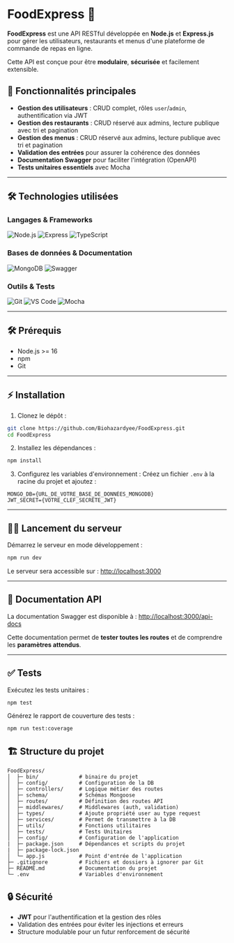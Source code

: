 # FoodExpress 🍔

**FoodExpress** est une API RESTful développée en **Node.js** et **Express.js** pour gérer les utilisateurs, restaurants et menus d'une plateforme de commande de repas en ligne.

Cette API est conçue pour être **modulaire**, **sécurisée** et facilement extensible.

## 🚀 Fonctionnalités principales

* **Gestion des utilisateurs** : CRUD complet, rôles `user`/`admin`, authentification via JWT
* **Gestion des restaurants** : CRUD réservé aux admins, lecture publique avec tri et pagination
* **Gestion des menus** : CRUD réservé aux admins, lecture publique avec tri et pagination
* **Validation des entrées** pour assurer la cohérence des données
* **Documentation Swagger** pour faciliter l'intégration (OpenAPI)
* **Tests unitaires essentiels** avec Mocha

--- 

## 🛠️ Technologies utilisées

### Langages & Frameworks
![Node.js](https://img.shields.io/badge/Node.js-339933?logo=node.js&logoColor=white)
![Express](https://img.shields.io/badge/Express.js-000000?logo=express&logoColor=white)
![TypeScript](https://img.shields.io/badge/TypeScript-F7DF1E?logo=typescript&logoColor=black)


### Bases de données & Documentation
![MongoDB](https://img.shields.io/badge/MongoDB-47A248?logo=mongodb&logoColor=white)
![Swagger](https://img.shields.io/badge/Swagger-85EA2D?logo=swagger&logoColor=black)

### Outils & Tests
![Git](https://img.shields.io/badge/Git-181717?logo=git)
![VS Code](https://img.shields.io/badge/VS_Code-007ACC?logo=visual-studio-code&logoColor=white)
![Mocha](https://img.shields.io/badge/Mocha-8D6748?logo=mocha&logoColor=white)

---

## 🛠️ Prérequis

* Node.js >= 16
* npm
* Git

---

## ⚡ Installation

1. Clonez le dépôt :

```bash
git clone https://github.com/Biohazardyee/FoodExpress.git
cd FoodExpress
```

2. Installez les dépendances :

```bash
npm install
```

3. Configurez les variables d'environnement :
   Créez un fichier `.env` à la racine du projet et ajoutez :

```env
MONGO_DB={URL_DE_VOTRE_BASE_DE_DONNÉES_MONGODB}
JWT_SECRET={VOTRE_CLEF_SECRÈTE_JWT}
```

---

## 🏃‍♂️ Lancement du serveur

Démarrez le serveur en mode développement :

```bash
npm run dev
```

Le serveur sera accessible sur : [http://localhost:3000](http://localhost:3000)

---

## 📄 Documentation API

La documentation Swagger est disponible à :
[http://localhost:3000/api-docs](http://localhost:3000/api-docs)

Cette documentation permet de **tester toutes les routes** et de comprendre les **paramètres attendus**.

---

## ✅ Tests

Exécutez les tests unitaires :

```bash
npm test
```

Générez le rapport de couverture des tests :

```bash
npm run test:coverage
```

## 🏗️ Structure du projet

```
FoodExpress/
│  ├─ bin/             # binaire du projet
│  ├─ config/          # Configuration de la DB
│  ├─ controllers/     # Logique métier des routes
│  ├─ schema/          # Schémas Mongoose
│  ├─ routes/          # Définition des routes API
│  ├─ middlewares/     # Middlewares (auth, validation)
│  ├─ types/           # Ajoute propriété user au type request
│  ├─ services/        # Permet de transmettre à la DB
│  ├─ utils/           # Fonctions utilitaires
│  ├─ tests/           # Tests Unitaires
│  ├─ config/          # Configuration de l'application
|  ├─ package.json     # Dépendances et scripts du projet
|  ├─ package-lock.json 
│  └─ app.js           # Point d'entrée de l'application
├─ .gitignore          # Fichiers et dossiers à ignorer par Git
├─ README.md           # Documentation du projet
└─ .env                # Variables d'environnement
```

## 🔒 Sécurité

* **JWT** pour l'authentification et la gestion des rôles
* Validation des entrées pour éviter les injections et erreurs
* Structure modulable pour un futur renforcement de sécurité

